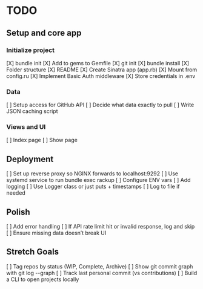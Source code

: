# TODO

## Setup and core app

### Initialize project

[X] bundle init
[X] Add to gems to Gemfile
[X] git init
[X] bundle install
[X] Folder structure
[X] README
[X] Create Sinatra app (app.rb)
[X] Mount from config.ru
[X] Implement Basic Auth middleware
[X] Store credentials in .env

### Data

[ ] Setup access for GitHub API
[ ] Decide what data exactly to pull
[ ] Write JSON caching script

### Views and UI

[ ] Index page
[ ] Show page

## Deployment

[ ] Set up reverse proxy so NGINX forwards to localhost:9292
[ ] Use systemd service to run bundle exec rackup
[ ] Configure ENV vars
[ ] Add logging
[ ] Use Logger class or just puts + timestamps
[ ] Log to file if needed

## Polish

[ ] Add error handling
[ ] If API rate limit hit or invalid response, log and skip
[ ] Ensure missing data doesn’t break UI

## Stretch Goals

[ ] Tag repos by status (WIP, Complete, Archive)
[ ] Show git commit graph with git log --graph
[ ] Track last personal commit (vs contributions)
[ ] Build a CLI to open projects locally
